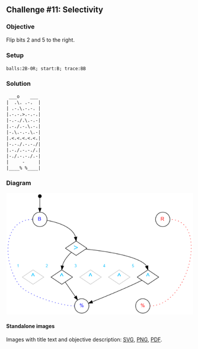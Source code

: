 ## Challenge #11: Selectivity

### Objective

Flip bits 2 and 5 to the right.

### Setup

`balls:2B-0R; start:B; trace:BB`

### Solution

	 ___o    ___
	|  .\. .-.  |
	| .-.\.-.-. |
	|.-.-.>.-.-.|
	|-.-./.\.-.-|
	|.-./.-.\.-.|
	|-.\.-.-.\.-|
	|.<.<.<.<.<.|
	|-.-./.-.-./|
	|.-./.-.-./.|
	|-./.-.-./.-|
	|     -     |
	|____% %____|

### Diagram

![Puzzle #11](../graph/img/puzzle11.png)

#### Standalone images

Images with title text and objective description:
[SVG](../graph/SVG/puzzle11.svg),
[PNG](../graph/PNG/puzzle11.png),
[PDF](../graph/PDF/puzzle11.pdf).

